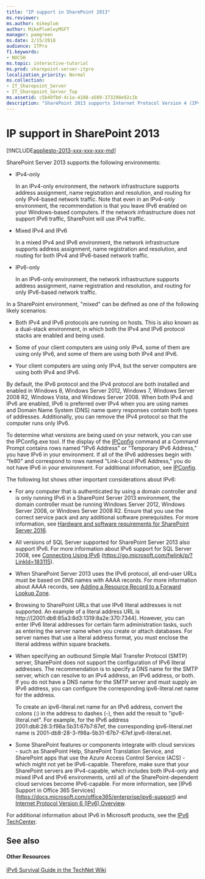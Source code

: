 ```yaml
---
title: "IP support in SharePoint 2013"
ms.reviewer: 
ms.author: mikeplum
author: MikePlumleyMSFT
manager: pamgreen
ms.date: 2/15/2018
audience: ITPro
f1.keywords:
- NOCSH
ms.topic: interactive-tutorial
ms.prod: sharepoint-server-itpro
localization_priority: Normal
ms.collection:
- IT_Sharepoint_Server
- IT_Sharepoint_Server_Top
ms.assetid: c5b49fbd-4c1a-4188-a509-373298e92c1b
description: "SharePoint 2013 supports Internet Protocol Version 4 (IPv4) and Internet Protocol Version 6 (IPv6)."
---
```


# IP support in SharePoint 2013

[!INCLUDE[appliesto-2013-xxx-xxx-xxx-md](../includes/appliesto-2013-xxx-xxx-xxx-md.md)] 
  
SharePoint Server 2013 supports the following environments:
  
- IPv4-only
    
    In an IPv4-only environment, the network infrastructure supports address assignment, name registration and resolution, and routing for only IPv4-based network traffic. Note that even in an IPv4-only environment, the recommendation is that you leave IPv6 enabled on your Windows-based computers. If the network infrastructure does not support IPv6 traffic, SharePoint will use IPv4 traffic.
    
- Mixed IPv4 and IPv6
    
    In a mixed IPv4 and IPv6 environment, the network infrastructure supports address assignment, name registration and resolution, and routing for both IPv4 and IPv6-based network traffic.
    
- IPv6-only
    
    In an IPv6-only environment, the network infrastructure supports address assignment, name registration and resolution, and routing for only IPv6-based network traffic.
    
In a SharePoint environment, "mixed" can be defined as one of the following likely scenarios:
  
- Both IPv4 and IPv6 protocols are running on hosts. This is also known as a dual-stack environment, in which both the IPv4 and IPv6 protocol stacks are enabled and being used.
    
- Some of your client computers are using only IPv4, some of them are using only IPv6, and some of them are using both IPv4 and IPv6.
    
- Your client computers are using only IPv4, but the server computers are using both IPv4 and IPv6.
    
By default, the IPv6 protocol and the IPv4 protocol are both installed and enabled in Windows 8, Windows Server 2012, Windows 7, Windows Server 2008 R2, Windows Vista, and Windows Server 2008. When both IPv4 and IPv6 are enabled, IPv6 is preferred over IPv4 when you are using names and Domain Name System (DNS) name query responses contain both types of addresses. Additionally, you can remove the IPv4 protocol so that the computer runs only IPv6.
  
To determine what versions are being used on your network, you can use the IPConfig.exe tool. If the display of the [IPConfig](https://go.microsoft.com/fwlink/p/?LinkId=507022) command at a Command Prompt contains rows named "IPv6 Address" or "Temporary IPv6 Address," you have IPv6 in your environment. If all of the IPv6 addresses begin with "fe80" and correspond to rows named "Link-Local IPv6 Address," you do not have IPv6 in your environment. For additional information, see [IPConfig](https://go.microsoft.com/fwlink/p/?LinkId=507022).
  
The following list shows other important considerations about IPv6:
  
- For any computer that is authenticated by using a domain controller and is only running IPv6 in a SharePoint Server 2013 environment, the domain controller must be running Windows Server 2012, Windows Server 2008, or Windows Server 2008 R2. Ensure that you use the correct service pack and any additional software prerequisites. For more information, see [Hardware and software requirements for SharePoint Server 2016](hardware-and-software-requirements.md).
    
- All versions of SQL Server supported for SharePoint Server 2013 also support IPv6. For more information about IPv6 support for SQL Server 2008, see [Connecting Using IPv6](https://go.microsoft.com/fwlink/p/?LinkId=183115) (https://go.microsoft.com/fwlink/p/?LinkId=183115). 
    
- When SharePoint Server 2013 uses the IPv6 protocol, all end-user URLs must be based on DNS names with AAAA records. For more information about AAAA records, see [Adding a Resource Record to a Forward Lookup Zone](https://go.microsoft.com/fwlink/p/?LinkId=507021).
    
- Browsing to SharePoint URLs that use IPv6 literal addresses is not supported. An example of a literal address URL is http://[2001:db8:85a3:8d3:1319:8a2e:370:7344]. However, you can enter IPv6 literal addresses for certain farm administration tasks, such as entering the server name when you create or attach databases. For server names that use a literal address format, you must enclose the literal address within square brackets.
    
- When specifying an outbound Simple Mail Transfer Protocol (SMTP) server, SharePoint does not support the configuration of IPv6 literal addresses. The recommendation is to specify a DNS name for the SMTP server, which can resolve to an IPv4 address, an IPv6 address, or both. If you do not have a DNS name for the SMTP server and must supply an IPv6 address, you can configure the corresponding ipv6-literal.net name for the address.
    
    To create an ipv6-literal.net name for an IPv6 address, convert the colons (:) in the address to dashes (-), then add the result to "ipv6-literal.net". For example, for the IPv6 address 2001:db8:28:3:f98a:5b31:67b7:67ef, the corresponding ipv6-literal.net name is 2001-db8-28-3-f98a-5b31-67b7-67ef.ipv6-literal.net.
    
- Some SharePoint features or components integrate with cloud services - such as SharePoint Help, SharePoint Translation Service, and SharePoint apps that use the Azure Access Control Service (ACS) - which might not yet be IPv6-capable. Therefore, make sure that your SharePoint servers are IPv4-capable, which includes both IPv4-only and mixed IPv4 and IPv6 environments, until all of the SharePoint-dependent cloud services become IPv6-capable. For more information, see [IPv6 Support in Office 365 Services] (https://docs.microsoft.com/office365/enterprise/ipv6-support) and [Internet Protocol Version 6 (IPv6) Overview](https://go.microsoft.com/fwlink/p/?LinkId=507023).
    
For additional information about IPv6 in Microsoft products, see the [IPv6 TechCenter](https://go.microsoft.com/fwlink/p/?LinkId=71543).
  
## See also

#### Other Resources

[IPv6 Survival Guide in the TechNet Wiki](https://go.microsoft.com/fwlink/p/?LinkId=237480)

